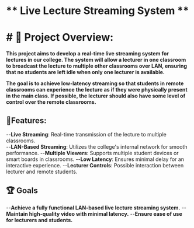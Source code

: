 # ** Live Lecture Streaming System **
                                                                                 
# # 📌 Project Overview:

   **This project aims to develop a real-time live streaming system for lectures in our college. The system will allow a lecturer in one classroom to broadcast the lecture to multiple other classrooms over LAN, 
    ensuring that no students are left idle when only one lecturer is available.**

  **The goal is to achieve low-latency streaming so that students in remote classrooms can experience the lecture as if they were physically present in the main class. If possible, the lecturer should also have 
    some level of control over the remote classrooms.**

## 🎯Features:
 --**Live Streaming**: Real-time transmission of the lecture to multiple classrooms.      
 --**LAN-Based Streaming**: Utilizes the college's internal network for smooth performance.
 --**Multiple Viewers**: Supports multiple student devices or smart boards in classrooms.
 --**Low Latency**: Ensures minimal delay for an interactive experience.
 --**Lecturer Controls**: Possible interaction between lecturer and remote students.

## 🏆 Goals
 --**Achieve a fully functional LAN-based live lecture streaming system.**
 --**Maintain high-quality video with minimal latency.**
 --**Ensure ease of use for lecturers and students.**
